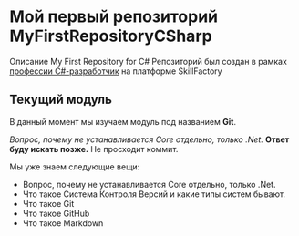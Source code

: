 # Мой первый репозиторий MyFirstRepositoryCSharp
Описание My First Repository for C#
Репозиторий был создан в рамках [профессии C#-разработчик](https://skillfactory.ru/csharp) на платформе SkillFactory
## Текущий модуль
В данный момент мы изучаем модуль под названием **Git**.

*Вопрос, почему не устанавливается Core отдельно, только .Net.*
**Ответ буду искать позже.**
Не просходит коммит.

Мы уже знаем следующие вещи:
* Вопрос, почему не устанавливается Core отдельно, только .Net.
* Что такое Система Контроля Версий и какие типы систем бывают.
* Что такое Git
* Что такое GitHub
* Что такое Markdown
